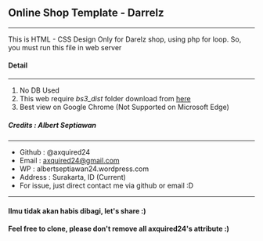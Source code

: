 ## Online Shop Template - Darrelz
-------------
This is HTML - CSS Design Only for Darelz shop, using php for loop. So, you must run this file in web server


#### Detail
------
1. No DB Used
2. This web require *bs3_dist* folder download from [here](https://github.com/axquired24/bs3_dist/) 
3. Best view on Google Chrome (Not Supported on Microsoft Edge)

##### Credits : Albert Septiawan
---------
* Github 	: @axquired24
* Email 	: axquired24@gmail.com
* WP 		: albertseptiawan24.wordpress.com
* Address 	: Surakarta, ID (Current)
* For issue, just direct contact me via github or email :D
-------- 
#### Ilmu tidak akan habis dibagi, let's share :)
#### Feel free to clone, please don't remove all axquired24's attribute :)